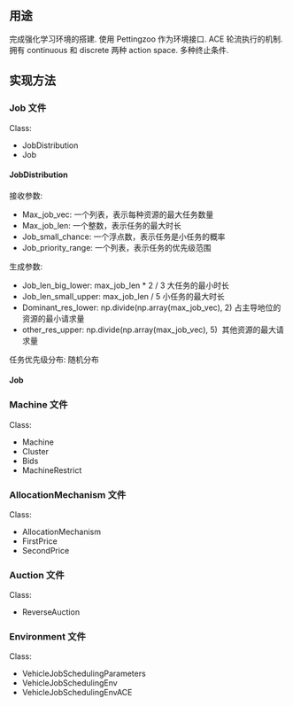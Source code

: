 ## 用途
完成强化学习环境的搭建. 使用 Pettingzoo 作为环境接口. ACE 轮流执行的机制. 拥有 continuous 和 discrete 两种 action space. 多种终止条件.

## 实现方法

### Job 文件

Class:
- JobDistribution
- Job

#### JobDistribution

接收参数:
- Max_job_vec: 一个列表，表示每种资源的最大任务数量
- Max_job_len: 一个整数，表示任务的最大时长
- Job_small_chance: 一个浮点数，表示任务是小任务的概率
- Job_priority_range: 一个列表，表示任务的优先级范围

生成参数:
- Job_len_big_lower: max_job_len * 2 / 3 大任务的最小时长
- Job_len_small_upper: max_job_len / 5 小任务的最大时长
- Dominant_res_lower: np.divide(np.array(max_job_vec), 2) 占主导地位的资源的最小请求量
- other_res_upper: np.divide(np.array(max_job_vec), 5)  其他资源的最大请求量

任务优先级分布: 随机分布

#### Job

### Machine 文件

Class:
- Machine
- Cluster
- Bids
- MachineRestrict

### AllocationMechanism 文件

Class:
- AllocationMechanism
- FirstPrice
- SecondPrice

### Auction 文件

Class:
- ReverseAuction

### Environment 文件

Class:
- VehicleJobSchedulingParameters
- VehicleJobSchedulingEnv
- VehicleJobSchedulingEnvACE